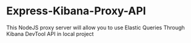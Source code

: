 # Express-Kibana-Proxy-API
This NodeJS proxy server will allow you to use Elastic Queries Through Kibana DevTool API in local project 
